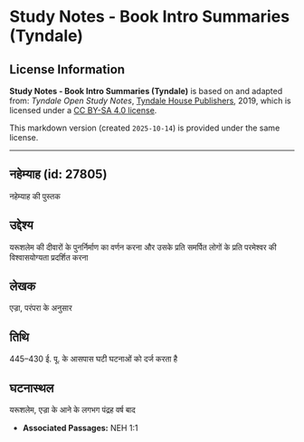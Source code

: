 # Study Notes - Book Intro Summaries (Tyndale)

## License Information

**Study Notes - Book Intro Summaries (Tyndale)** is based on and adapted from: _Tyndale Open Study Notes_, [Tyndale House Publishers](https://tyndaleopenresources.com/), 2019, which is licensed under a [CC BY-SA 4.0 license](https://creativecommons.org/licenses/by-sa/4.0/legalcode.en).

This markdown version (created `2025-10-14`) is provided under the same license.



--------------------------------

## नहेम्याह (id: 27805)

नहेम्याह की पुस्तक

उद्देश्य
--------

यरूशलेम की दीवारों के पुनर्निर्माण का वर्णन करना और उसके प्रति समर्पित लोगों के प्रति परमेश्वर की विश्वासयोग्यता प्रदर्शित करना

लेखक
----

एज्रा, परंपरा के अनुसार

तिथि
----

445–430 ई. पू. के आसपास घटी घटनाओं को दर्ज करता है

घटनास्थल
--------

यरूशलेम, एज्रा के आने के लगभग पंद्रह वर्ष बाद

* **Associated Passages:** NEH 1:1

